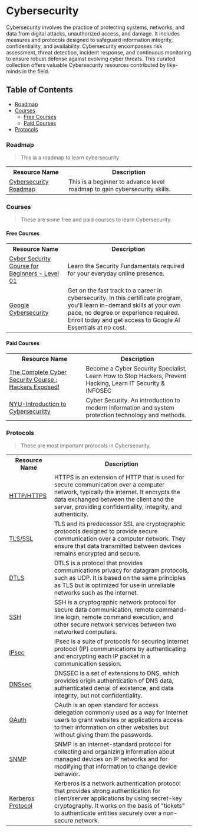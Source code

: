 # Cybersecurity

Cybersecurity involves the practice of protecting systems, networks, and data from digital attacks, unauthorized access, and damage. 
It includes measures and protocols designed to safeguard information integrity, confidentiality, and availability. Cybersecurity encompasses risk assessment, 
threat detection, incident response, and continuous monitoring to ensure robust defense against evolving cyber threats. 
This curated collection offers valuable Cybersecurity resources contributed by like-minds in the field.

## Table of Contents
- [Roadmap](#roadmap)
- [Courses](#courses)
  - [Free Courses](#free-courses)
  - [Paid Courses](#paid-courses)
- [Protocols](#protocols)

### Roadmap
> This ia a roadmap to learn cybersecurity

<table>
  <tr>
  <th>Resource Name</th>
  <th>Description</th>
    </tr>

  <tr>
    <td>
      <a href="https://roadmap.sh/cyber-security"> Cybersecurity Roadmap</a>
    </td>
    <td>
      This is a beginner to advance level roadmap to gain cybersecurity skills.
    </td>
  </tr>
</table>


### Courses
> These are some free and paid courses to learn Cybersecurity.

#### Free Courses
<table>
  <tr>
    <th> Resource Name</th>
    <th>Description</th>
  </tr>

  <tr>
    <td><a href="https://www.udemy.com/course/certified-secure-netizen/">Cyber Security Course for Beginners - Level 01</td>
      <td>Learn the Security Fundamentals required for your everyday online presence.</td>
  </tr>
      <tr>
        <td>
          <a href="https://www.coursera.org/professional-certificates/google-cybersecurity"> Google Cybersecurity
        </td>
            <td>Get on the fast track to a career in cybersecurity. In this certificate program, you'll learn in-demand skills at your own pace, no degree or experience required. Enroll today and get access to Google AI Essentials at no cost.</td>
      </tr>
</table>


#### Paid Courses
<table>
  <tr>
    <th> Resource Name</th>
    <th>Description</th>
  </tr>

  <tr>
    <td><a href="https://www.udemy.com/course/the-complete-internet-security-privacy-course-volume-1/?couponCode=ST21MT61124">The Complete Cyber Security Course : Hackers Exposed!</td>
      <td>Become a Cyber Security Specialist, Learn How to Stop Hackers, Prevent Hacking, Learn IT Security & INFOSEC</td>
  </tr>
      <tr>
        <td>
          <a href="https://www.coursera.org/specializations/intro-cyber-security"> NYU-Introduction to Cybersecuritty
        </td>
            <td>
              Cyber Security. An introduction to modern information and system protection technology and methods.
            </td>
      </tr>
</table>


### Protocols
> These are most important protocols in Cybersecurity.

<table>
<tr>
  <th>Resource Name</th>
  <th>Description</th>
</tr>
 <tr>
    
<td>
  <a href="https://developer.mozilla.org/en-US/docs/Web/HTTP/Overview#HTTP_and_security"> HTTP/HTTPS</a>
</td>
<td>HTTPS is an extension of HTTP that is used for secure communication over a computer network, typically the internet. It encrypts the data exchanged between the client and the server, providing confidentiality, integrity, and authenticity.</td>
 </tr>

 <tr>
 <td>
   <a href="https://www.internetsociety.org/deploy360/tls/"> TLS/SSL</a>
 </td>
 <td>TLS and its predecessor SSL are cryptographic protocols designed to provide secure communication over a computer network. They ensure that data transmitted between devices remains encrypted and secure.</td>
 </tr>

  <tr>
    <td>
      <a href="https://developer.mozilla.org/en-US/docs/Glossary/DTLS"> DTLS</a>
    </td>
    <td>DTLS is a protocol that provides communications privacy for datagram protocols, such as UDP. It is based on the same principles as TLS but is optimized for use in unreliable networks such as the internet.</td>
  </tr>

  <tr>
    <td>
      <a href="https://www.ssh.com/academy/ssh"> SSH</a>
    </td>
    <td>SSH is a cryptographic network protocol for secure data communication, remote command-line login, remote command execution, and other secure network services between two networked computers.</td>
  </tr>

  <tr>
    <td>
      <a href="https://aws.amazon.com/what-is/ipsec/#:~:text=IPSec%20is%20a%20set%20of,make%20the%20protocol%20more%20secure.">IPsec</a>
    </td>
    <td>IPsec is a suite of protocols for securing internet protocol (IP) communications by authenticating and encrypting each IP packet in a communication session.</td>
  </tr>

  <tr>
    <td>
      <a href="https://cloud.google.com/dns/docs/dnssec#:~:text=The%20Domain%20Name%20System%20Security,responses%20to%20domain%20name%20lookups.">DNSsec</a>
    </td>
    <td>DNSSEC is a set of extensions to DNS, which provides origin authentication of DNS data, authenticated denial of existence, and data integrity, but not confidentiality.</td>
  </tr>

  <tr>
    <td>
      <a href="https://oauth.net/2/">OAuth</a>
    </td>
    <td>OAuth is an open standard for access delegation commonly used as a way for Internet users to grant websites or applications access to their information on other websites but without giving them the passwords.</td>
  </tr>

  <tr>
    <td>
      <a href="https://www.geeksforgeeks.org/simple-network-management-protocol-snmp/"> SNMP</a>
    </td>
    <td>SNMP is an internet-standard protocol for collecting and organizing information about managed devices on IP networks and for modifying that information to change device behavior.</td>
  </tr>

  <tr>
    <td>
      <a href="https://web.mit.edu/kerberos/">Kerberos Protocol</a>
    </td>
    <td>Kerberos is a network authentication protocol that provides strong authentication for client/server applications by using secret-key cryptography. It works on the basis of "tickets" to authenticate entities securely over a non-secure network.</td>
  </tr>
</table>






